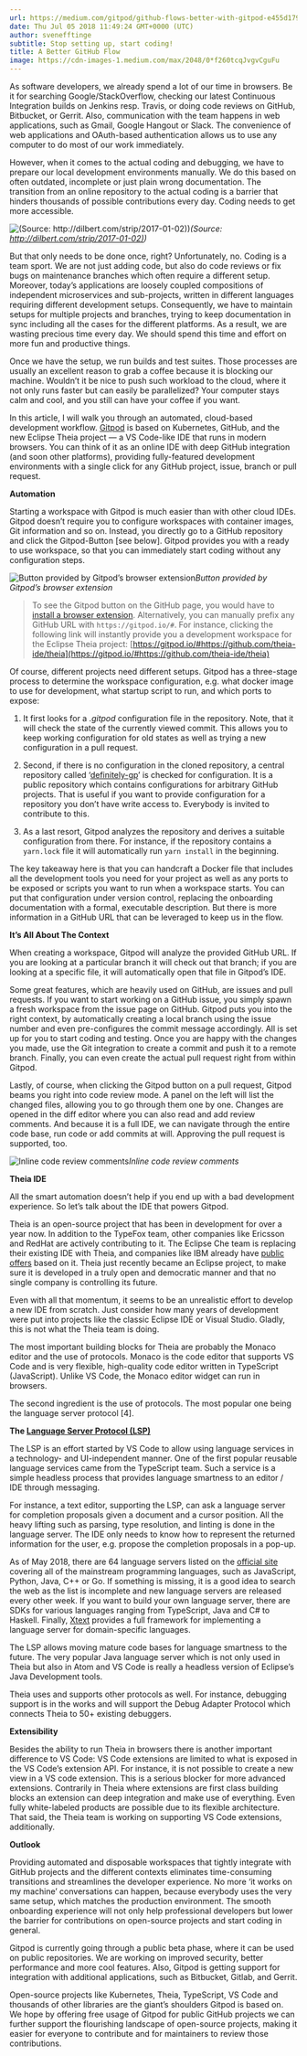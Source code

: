 ```yaml
---
url: https://medium.com/gitpod/github-flows-better-with-gitpod-e455d17990f9
date: Thu Jul 05 2018 11:49:24 GMT+0000 (UTC)
author: svenefftinge
subtitle: Stop setting up, start coding!
title: A Better GitHub Flow
image: https://cdn-images-1.medium.com/max/2048/0*f260tcqJvgvCguFu
---
```


As software developers, we already spend a lot of our time in browsers. Be it for searching Google/StackOverflow, checking our latest Continuous Integration builds on Jenkins resp. Travis, or doing code reviews on GitHub, Bitbucket, or Gerrit. Also, communication with the team happens in web applications, such as Gmail, Google Hangout or Slack. The convenience of web applications and OAuth-based authentication allows us to use any computer to do most of our work immediately.

However, when it comes to the actual coding and debugging, we have to prepare our local development environments manually. We do this based on often outdated, incomplete or just plain wrong documentation. The transition from an online repository to the actual coding is a barrier that hinders thousands of possible contributions every day. Coding needs to get more accessible.

![(Source: [http://dilbert.com/strip/2017-01-02)](http://dilbert.com/strip/2017-01-02))](https://cdn-images-1.medium.com/max/2048/0*f260tcqJvgvCguFu)*(Source: [http://dilbert.com/strip/2017-01-02)](http://dilbert.com/strip/2017-01-02))*

But that only needs to be done once, right? Unfortunately, no. Coding is a team sport. We are not just adding code, but also do code reviews or fix bugs on maintenance branches which often require a different setup. Moreover, today’s applications are loosely coupled compositions of independent microservices and sub-projects, written in different languages requiring different development setups. Consequently, we have to maintain setups for multiple projects and branches, trying to keep documentation in sync including all the cases for the different platforms. As a result, we are wasting precious time every day. We should spend this time and effort on more fun and productive things.

Once we have the setup, we run builds and test suites. Those processes are usually an excellent reason to grab a coffee because it is blocking our machine. Wouldn’t it be nice to push such workload to the cloud, where it not only runs faster but can easily be parallelized? Your computer stays calm and cool, and you still can have your coffee if you want.

In this article, I will walk you through an automated, cloud-based development workflow. [Gitpod](https://gitpod.io) is based on Kubernetes, GitHub, and the new Eclipse Theia project — a VS Code-like IDE that runs in modern browsers. You can think of it as an online IDE with deep GitHub integration (and soon other platforms), providing fully-featured development environments with a single click for any GitHub project, issue, branch or pull request.

**Automation**

Starting a workspace with Gitpod is much easier than with other cloud IDEs. Gitpod doesn’t require you to configure workspaces with container images, Git information and so on. Instead, you directly go to a GitHub repository and click the Gitpod-Button [see below]. Gitpod provides you with a ready to use workspace, so that you can immediately start coding without any configuration steps.

![Button provided by Gitpod’s browser extension](https://cdn-images-1.medium.com/max/3200/0*MjUIJ1zspz3CF8oo)*Button provided by Gitpod’s browser extension*
> To see the Gitpod button on the GitHub page, you would have to [install a browser extension](https://gitpod.io). Alternatively, you can manually prefix any GitHub URL with `https://gitpod.io/#`. For instance, clicking the following link will instantly provide you a development workspace for the Eclipse Theia project: [https://gitpod.io/#https://github.com/theia-ide/theia](https://gitpod.io/#https://github.com/theia-ide/theia)

Of course, different projects need different setups. Gitpod has a three-stage process to determine the workspace configuration, e.g. what docker image to use for development, what startup script to run, and which ports to expose:

1. It first looks for a *.gitpod* configuration file in the repository. Note, that it will check the state of the currently viewed commit. This allows you to keep working configuration for old states as well as trying a new configuration in a pull request.

1. Second, if there is no configuration in the cloned repository, a central repository called ‘[definitely-gp](https://github.com/gitpod-io/definitely-gp)’ is checked for configuration. It is a public repository which contains configurations for arbitrary GitHub projects. That is useful if you want to provide configuration for a repository you don’t have write access to. Everybody is invited to contribute to this.

1. As a last resort, Gitpod analyzes the repository and derives a suitable configuration from there. For instance, if the repository contains a `yarn.lock` file it will automatically run `yarn install` in the beginning.

The key takeaway here is that you can handcraft a Docker file that includes all the development tools you need for your project as well as any ports to be exposed or scripts you want to run when a workspace starts. You can put that configuration under version control, replacing the onboarding documentation with a formal, executable description. But there is more information in a GitHub URL that can be leveraged to keep us in the flow.

**It’s All About The Context**

When creating a workspace, Gitpod will analyze the provided GitHub URL. If you are looking at a particular branch it will check out that branch; if you are looking at a specific file, it will automatically open that file in Gitpod’s IDE.

Some great features, which are heavily used on GitHub, are issues and pull requests. If you want to start working on a GitHub issue, you simply spawn a fresh workspace from the issue page on GitHub. Gitpod puts you into the right context, by automatically creating a local branch using the issue number and even pre-configures the commit message accordingly. All is set up for you to start coding and testing. Once you are happy with the changes you made, use the Git integration to create a commit and push it to a remote branch. Finally, you can even create the actual pull request right from within Gitpod.

Lastly, of course, when clicking the Gitpod button on a pull request, Gitpod beams you right into code review mode. A panel on the left will list the changed files, allowing you to go through them one by one. Changes are opened in the diff editor where you can also read and add review comments. And because it is a full IDE, we can navigate through the entire code base, run code or add commits at will. Approving the pull request is supported, too.

![Inline code review comments](https://cdn-images-1.medium.com/max/3200/0*8N39dT5P6Q1zQdIR)*Inline code review comments*

**Theia IDE**

All the smart automation doesn’t help if you end up with a bad development experience. So let’s talk about the IDE that powers Gitpod.

Theia is an open-source project that has been in development for over a year now. In addition to the TypeFox team, other companies like Ericsson and RedHat are actively contributing to it. The Eclipse Che team is replacing their existing IDE with Theia, and companies like IBM already have [public offers](https://microclimate-dev2ops.github.io/) based on it. Theia just recently became an Eclipse project, to make sure it is developed in a truly open and democratic manner and that no single company is controlling its future.

Even with all that momentum, it seems to be an unrealistic effort to develop a new IDE from scratch. Just consider how many years of development were put into projects like the classic Eclipse IDE or Visual Studio. Gladly, this is not what the Theia team is doing.

The most important building blocks for Theia are probably the Monaco editor and the use of protocols. Monaco is the code editor that supports VS Code and is very flexible, high-quality code editor written in TypeScript (JavaScript). Unlike VS Code, the Monaco editor widget can run in browsers.

The second ingredient is the use of protocols. The most popular one being the language server protocol [4].

**The [Language Server Protocol (LSP)](https://microsoft.github.io/language-server-protocol/)**

The LSP is an effort started by VS Code to allow using language services in a technology- and UI-independent manner. One of the first popular reusable language services came from the TypeScript team. Such a service is a simple headless process that provides language smartness to an editor / IDE through messaging.

For instance, a text editor, supporting the LSP, can ask a language server for completion proposals given a document and a cursor position. All the heavy lifting such as parsing, type resolution, and linting is done in the language server. The IDE only needs to know how to represent the returned information for the user, e.g. propose the completion proposals in a pop-up.

As of May 2018, there are 64 language servers listed on the [official site](https://microsoft.github.io/language-server-protocol/implementors/servers/) covering all of the mainstream programming languages, such as JavaScript, Python, Java, C++ or Go. If something is missing, it is a good idea to search the web as the list is incomplete and new language servers are released every other week. If you want to build your own language server, there are SDKs for various languages ranging from TypeScript, Java and C# to Haskell. Finally, [Xtext](https://github.com/theia-ide/theia-xtext) provides a full framework for implementing a language server for domain-specific languages.

The LSP allows moving mature code bases for language smartness to the future. The very popular Java language server which is not only used in Theia but also in Atom and VS Code is really a headless version of Eclipse’s Java Development tools.

Theia uses and supports other protocols as well. For instance, debugging support is in the works and will support the Debug Adapter Protocol which connects Theia to 50+ existing debuggers.

**Extensibility**

Besides the ability to run Theia in browsers there is another important difference to VS Code: VS Code extensions are limited to what is exposed in the VS Code’s extension API. For instance, it is not possible to create a new view in a VS code extension. This is a serious blocker for more advanced extensions. Contrarily in Theia where extensions are first class building blocks an extension can deep integration and make use of everything. Even fully white-labeled products are possible due to its flexible architecture. That said, the Theia team is working on supporting VS Code extensions, additionally.

**Outlook**

Providing automated and disposable workspaces that tightly integrate with GitHub projects and the different contexts eliminates time-consuming transitions and streamlines the developer experience. No more ‘it works on my machine’ conversations can happen, because everybody uses the very same setup, which matches the production environment. The smooth onboarding experience will not only help professional developers but lower the barrier for contributions on open-source projects and start coding in general.

Gitpod is currently going through a public beta phase, where it can be used on public repositories. We are working on improved security, better performance and more cool features. Also, Gitpod is getting support for integration with additional applications, such as Bitbucket, Gitlab, and Gerrit.

Open-source projects like Kubernetes, Theia, TypeScript, VS Code and thousands of other libraries are the giant’s shoulders Gitpod is based on. We hope by offering free usage of Gitpod for public GitHub projects we can further support the flourishing landscape of open-source projects, making it easier for everyone to contribute and for maintainers to review those contributions.

